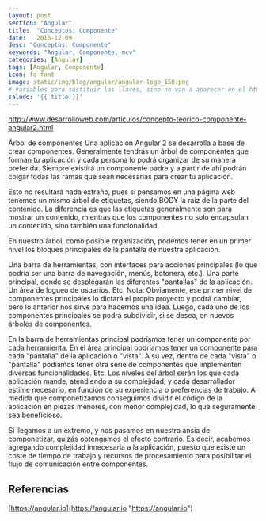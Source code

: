 ```yaml
---
layout: post
section: "Angular"
title:  "Conceptos: Componente"
date:   2016-12-09
desc: "Conceptos: Componente"
keywords: "Angular, Componente, mcv"
categories: [Angular]
tags: [Angular, Componente]
icon: fa-font
image: static/img/blog/angular/angular-logo_150.png
# variables para sustituir las llaves, sino no van a aparecer en el html hay que referenciarlas así {{ page.saludo }}
saludo: '{{ title }}'
---
```


http://www.desarrolloweb.com/articulos/concepto-teorico-componente-angular2.html

Árbol de componentes
Una aplicación Angular 2 se desarrolla a base de crear componentes. Generalmente tendrás un árbol de componentes que forman tu aplicación y cada persona lo podrá organizar de su manera preferida. Siempre existirá un componente padre y a partir de ahí podrán colgar todas las ramas que sean necesarias para crear tu aplicación.

Esto no resultará nada extraño, pues si pensamos en una página web tenemos un mismo árbol de etiquetas, siendo BODY la raíz de la parte del contenido. La diferencia es que las etiquetas generalmente son para mostrar un contenido, mientras que los componentes no solo encapsulan un contenido, sino también una funcionalidad.

En nuestro árbol, como posible organización, podemos tener en un primer nivel los bloques principales de la pantalla de nuestra aplicación.

Una barra de herramientas, con interfaces para acciones principales (lo que podría ser una barra de navegación, menús, botonera, etc.).
Una parte principal, donde se desplegarán las diferentes "pantallas" de la aplicación.
Un área de logueo de usuarios.
Etc.
Nota: Obviamente, ese primer nivel de componentes principales lo dictará el propio proyecto y podrá cambiar, pero lo anterior nos sirve para hacernos una idea.
Luego, cada uno de los componentes principales se podrá subdividir, si se desea, en nuevos árboles de componentes.

En la barra de herramientas principal podríamos tener un componente por cada herramienta.
En el área principal podríamos tener un componente para cada "pantalla" de la aplicación o "vista". A su vez, dentro de cada "vista" o "pantalla" podíamos tener otra serie de componentes que implementen diversas funcionalidades.
Etc.
Los niveles del árbol serán los que cada aplicación mande, atendiendo a su complejidad, y cada desarrollador estime necesario, en función de su experiencia o preferencias de trabajo. A medida que componetizamos conseguimos dividir el código de la aplicación en piezas menores, con menor complejidad, lo que seguramente sea beneficioso.

Si llegamos a un extremo, y nos pasamos en nuestra ansia de componetizar, quizás obtengamos el efecto contrario. Es decir, acabemos agregando complejidad innecesaria a la aplicación, puesto que existe un coste de tiempo de trabajo y recursos de procesamiento para posibilitar el flujo de comunicación entre componentes.

## Referencias ##

[https://angular.io](https://angular.io "https://angular.io")